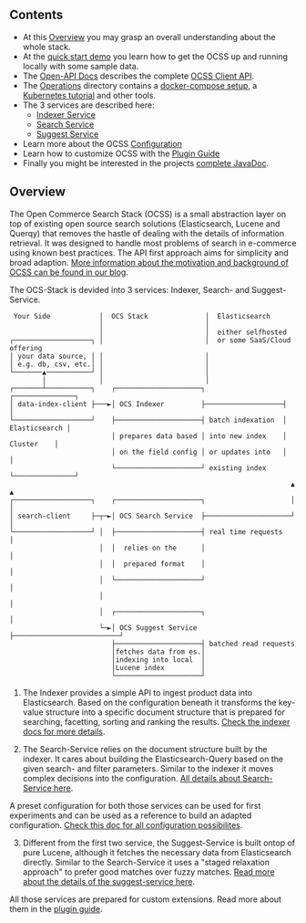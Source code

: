 
## Contents

- At this [Overview](#overview) you may grasp an overall understanding about the whole stack.
- At the [quick start demo](quick_start_demo.md) you learn how to get the OCSS up and running locally with some sample data.
- The [Open-API Docs](generated_api_doc.md) describes the complete [OCSS Client API](https://github.com/CommerceExperts/open-commerce-search/tree/master/open-commerce-search-api/src/main/resources/openapi.yaml).
- The [Operations](https://github.com/CommerceExperts/open-commerce-search/tree/master/operations) directory contains a [docker-compose setup](https://github.com/CommerceExperts/open-commerce-search/operations/docker-compose), a [Kubernetes tutorial](https://github.com/CommerceExperts/open-commerce-search/operations/k8s/README.md) and other tools.
- The 3 services are described here:
  - [Indexer Service](indexer_service.md)
  - [Search Service](search_service.md)
  - [Suggest Service](suggest_service.md)
- Learn more about the OCSS [Configuration](configuration.md)
- Learn how to customize OCSS with the [Plugin Guide](plugin_guide.md)
- Finally you might be interested in the projects [complete JavaDoc](apidocs/).


## Overview

The Open Commerce Search Stack (OCSS) is a small abstraction layer on top of existing open source search solutions (Elasticsearch, Lucene and Querqy) that removes the hastle of dealing with the details of information retrieval. It was designed to handle most problems of search in e-commerce using known best practices. 
The API first approach aims for simplicity and broad adaption.
[More information about the motivation and background of OCSS can be found in our blog](https://blog.searchhub.io/introducing-open-commerce-search-stack-ocss).

The OCS-Stack is devided into 3 services: Indexer, Search- and Suggest-Service.

```
 Your Side            │  OCS Stack              │  Elasticsearch
                      │                         │
                      │                         │  either selfhosted
┌───────────────────┐ │                         │  or some SaaS/Cloud offering
│ your data source, │ │                         │
│ e.g. db, csv, etc.│ │                         │
└───────▲───────────┘ │                         │
        │             │                         │
┌───────┴───────────┐    ┌─────────────────────┐                   ┌───────────────┐
│ data-index-client ├───►│ OCS Indexer         ├───────────────────┤               │
└───────────────────┘    ├─────────────────────┤ batch indexation  │ Elasticsearch │
                         │ prepares data based │ into new index    │    Cluster    │
                         │ on the field config │ or updates into   │               │
                         └─────────────────────┘ existing index    └───────────────┘
                                                                     ▲    ▲
┌───────────────────┐    ┌─────────────────────┐                     │    │
│ search-client     ├─┬─►│ OCS Search Service  ├─────────────────────┘    │
└───────────────────┘ │  ├─────────────────────┤ real time requests       │
                      │  │  relies on the      │                          │
                      │  │  prepared format    │                          │
                      │  └─────────────────────┘                          │
                      │                                                   │
                      │  ┌─────────────────────┐                          │
                      └─►│ OCS Suggest Service ├──────────────────────────┘
                         ├─────────────────────┤ batched read requests
                         │fetches data from es.│
                         │indexing into local  │
                         │Lucene index         │
                         └─────────────────────┘
```


1) The Indexer provides a simple API to ingest product data into Elasticsearch. Based on the configuration beneath it transforms the key-value structure into a specific document structure that is prepared for searching, facetting, sorting and ranking the results. [Check the indexer docs for more details](indexer_service.md).

2) The Search-Service relies on the document structure built by the indexer. It cares about building the Elasticsearch-Query based on the given search- and filter parameters. Similar to the indexer it moves complex decisions into the configuration. [All details about Search-Service here](search_service.md).

A preset configuration for both those services can be used for first experiments and can be used as a reference to build an adapted configuration. [Check this doc for all configuration possibilites](configuration.md).

3) Different from the first two service, the Suggest-Service is built ontop of pure Lucene, although it fetches the necessary data from Elasticsearch directly. Similar to the Search-Service it uses a "staged relaxation approach" to prefer good matches over fuzzy matches. [Read more about the details of the suggest-service here](suggest_service.md).

All those services are prepared for custom extensions. Read more about them in the [plugin guide](plugin_guide.md).


